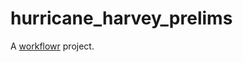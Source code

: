 # hurricane_harvey_prelims

A [workflowr][] project.

[workflowr]: https://github.com/jdblischak/workflowr
